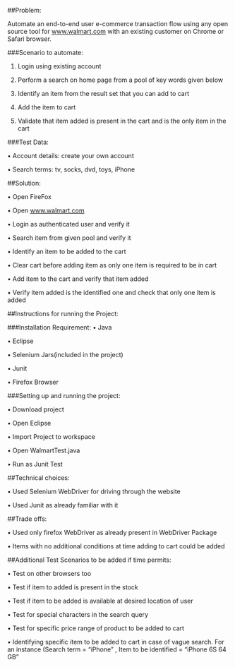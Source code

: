##Problem:

 Automate an end-to-end user e-commerce transaction flow using any open source tool for www.walmart.com with an existing customer on Chrome or Safari browser.

###Scenario to automate:

1. Login using existing account

2. Perform a search on home page from a pool of key words given below

3. Identify an item from the result set that you can add to cart

4. Add the item to cart

5. Validate that item added is present in the cart and is the only item in the cart 

###Test Data:

• Account details: create your own account

• Search terms: tv, socks, dvd, toys, iPhone

##Solution:

•	Open FireFox

•	Open www.walmart.com

•	Login as authenticated user and verify it

•	Search item from given pool and verify it

•	Identify an item to be added to the cart

•	Clear cart before adding item as only one item is required to be in cart 

•	Add item to the cart and verify that item added

•	Verify item added is the identified one and check that only one item is added


##Instructions for running the Project:

###Installation Requirement:
•	Java

•	Eclipse

•	Selenium Jars(included in the project)

•	Junit

•	Firefox Browser



###Setting up and running the project:

•	Download project

•	Open Eclipse 

•	Import Project to workspace

•	Open WalmartTest.java

•	Run as Junit Test


##Technical choices:

•	Used Selenium WebDriver for driving through the website 

•	Used Junit as already familiar with it


##Trade offs:

•	Used only firefox WebDriver as already present in WebDriver Package

•	Items with no additional conditions at time adding to cart could be added


##Additional Test Scenarios to be added if time permits:

•	Test on other browsers too

•	Test if item to added is present in the stock 

•	Test if item to be added is available at desired location of user

•	Test for special characters in the search query

•	Test for specific price range of product to be added to cart

•	Identifying specific item to be added to cart in case of vague search. For an instance (Search term = “iPhone” , Item to be identified = “iPhone 6S 64 GB”


